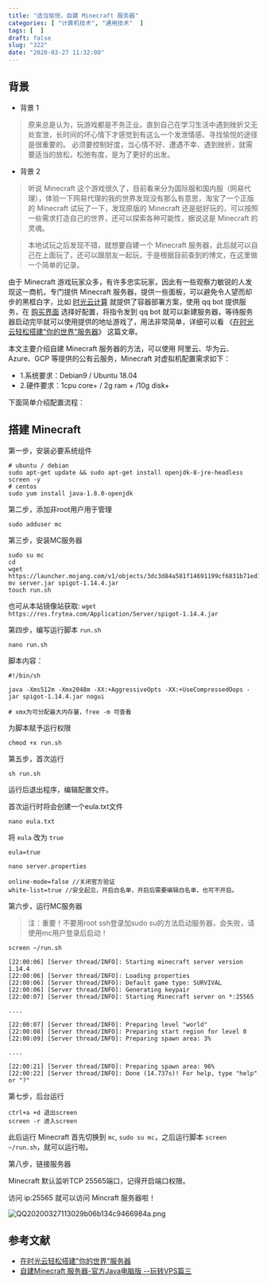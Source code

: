 ```yaml
---
title: "适当愉悦，自建 Minecraft 服务器"
categories: [ "计算机技术", "通用技术"  ]
tags: [  ]
draft: false
slug: "322"
date: "2020-03-27 11:32:00"
---
```


## 背景

- 背景 1
> 原来总是认为，玩游戏都是不务正业。直到自己在学习生活中遇到挫折又无处宣泄，长时间的坏心情下才感觉到有这么一个发泄情感、寻找愉悦的途径是很重要的。
> 必须要控制好度，当心情不好、遭遇不幸、遇到挫折，就需要适当的放松，松弛有度，是为了更好的出发。

- 背景 2
> 听说 Minecraft 这个游戏很久了，目前看来分为国际服和国内服（网易代理），体验一下网易代理的我的世界发现没有那么有意思，淘宝了一个正版的 Minecraft 试玩了一下，发现原版的 Minecraft 还是挺好玩的，可以按照一些需求打造自己的世界，还可以探索各种可能性，据说这是 Minecraft 的灵魂。

> 本地试玩之后发现不错，就想要自建一个 Minecraft 服务器，此后就可以自己在上面玩了，还可以跟朋友一起玩，于是根据目前查到的博文，在这里做一个简单的记录。

由于 Minecraft 游戏玩家众多，有许多忠实玩家，因此有一些观察力敏锐的人发现这一商机，专门提供 Minecraft 服务器，提供一些面板，可以避免令人望而却步的黑框白字，比如 [时光云计算](https://c.timewk.cn/) 就提供了容器部署方案，使用 qq bot 提供服务，在 [购买界面](https://c.timewk.cn/price.html) 选择好配置，将指令发到 qq bot 就可以新建服务器，等待服务器启动完毕就可以使用提供的地址游戏了，用法非常简单，详细可以看 《[在时光云轻松搭建"你的世界"服务器](https://zhuanlan.zhihu.com/p/74995133)》 这篇文章。

本文主要介绍自建 Minecraft 服务器的方法，可以使用 阿里云、华为云、Azure、GCP 等提供的公有云服务，Minecraft 对虚拟机配置需求如下：

- 1.系统要求：Debian9 / Ubuntu 18.04
- 2.硬件要求：1cpu core+ / 2g ram + /10g disk+

下面简单介绍配置流程：

## 搭建 Minecraft

第一步，安装必要系统组件

```
# ubuntu / debian
sudo apt-get update && sudo apt-get install openjdk-8-jre-headless screen -y
# centos
sudo yum install java-1.8.0-openjdk
```

第二步，添加非root用户用于管理

```
sudo adduser mc
```

第三步，安装MC服务器

```
sudo su mc
cd
wget https://launcher.mojang.com/v1/objects/3dc3d84a581f14691199cf6831b71ed1296a9fdf/server.jar
mv server.jar spigot-1.14.4.jar
touch run.sh
```

也可从本站镜像站获取: `wget https://res.frytea.com/Application/Server/spigot-1.14.4.jar`

第四步，编写运行脚本 `run.sh`

```
nano run.sh
```

脚本内容：

```
#!/bin/sh

java -Xms512m -Xmx2048m -XX:+AggressiveOpts -XX:+UseCompressedOops -jar spigot-1.14.4.jar nogui

# xmx为可分配最大内存量，free -m 可查看
```

为脚本赋予运行权限

```
chmod +x run.sh
```

第五步，首次运行

```
sh run.sh
```

运行后退出程序，编辑配置文件。

首次运行时将会创建一个eula.txt文件

```
nano eula.txt
```

将 `eula` 改为 `true`

```
eula=true
```

```
nano server.properties
```

```
online-mode=false //关闭官方验证
white-list=true //安全起见，开启白名单，开启后需要编辑白名单，也可不开启。
```

第六步，运行MC服务器


> 注：重要！不要用root ssh登录加sudo su的方法启动服务器，会失败，请使用mc用户登录后启动！

```
screen ~/run.sh

[22:00:06] [Server thread/INFO]: Starting minecraft server version 1.14.4
[22:00:06] [Server thread/INFO]: Loading properties
[22:00:06] [Server thread/INFO]: Default game type: SURVIVAL
[22:00:06] [Server thread/INFO]: Generating keypair
[22:00:07] [Server thread/INFO]: Starting Minecraft server on *:25565

....

[22:00:07] [Server thread/INFO]: Preparing level "world"
[22:00:08] [Server thread/INFO]: Preparing start region for level 0
[22:00:09] [Server thread/INFO]: Preparing spawn area: 3%

....

[22:00:21] [Server thread/INFO]: Preparing spawn area: 96%
[22:00:22] [Server thread/INFO]: Done (14.737s)! For help, type "help" or "?"
```

第七步，后台运行

```
ctrl+a +d 退出screen
screen -r 进入screen
```

此后运行 Minecraft 首先切换到 `mc`, `sudo su mc`，之后运行脚本 `screen ~/run.sh`，就可以运行啦。

第八步，链接服务器

Minecraft 默认监听TCP 25565端口，记得开启端口权限。

访问 ip:25565 就可以访问 Mincraft 服务器啦！

![QQ20200327113029b06b134c9466984a.png](https://imagehost-cdn.frytea.com/images/2020/03/27/QQ20200327113029b06b134c9466984a.png)

## 参考文献

- [在时光云轻松搭建"你的世界"服务器](https://zhuanlan.zhihu.com/p/74995133)
- [自建Minecraft 服务器-官方Java电脑版 --玩转VPS篇三](https://www.johnrosen1.com/mc/)